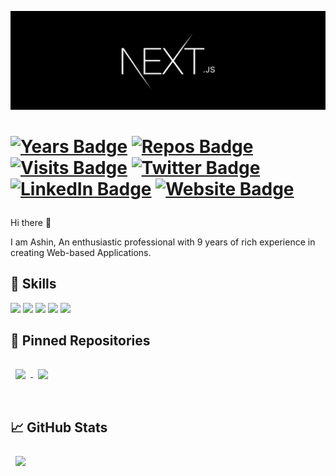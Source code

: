 [![ASHIN's GitHub Banner](./banner.webp)](https://github.com/ashinkuniyil)

[<h1 align="">![Years Badge](https://badges.pufler.dev/years/ashinkuniyil)](https://github.com/ashinkuniyil)
[![Repos Badge](https://badges.pufler.dev/repos/ashinkuniyil)](https://github.com/ashinkuniyil)
[![Visits Badge](https://badges.pufler.dev/visits/ashinkuniyil/ashinkuniyil)](https://github.com/ashinkuniyil)
[![Twitter Badge](https://img.shields.io/badge/Twitter-Profile-informational?style=flat&logo=twitter&logoColor=white&color=1CA2F1)](https://twitter.com/ashinkuniyil)
[![LinkedIn Badge](https://img.shields.io/badge/LinkedIn-Profile-informational?style=flat&logo=linkedin&logoColor=white&color=0D76A8)](https://www.linkedin.com/in/ashinkuniyil/)
[![Website Badge](https://img.shields.io/website?url=http%3A%2F%2Fashin.kuniyil.me)](http://ashin.kuniyil.me)
 </h1>
 
Hi there 👋

I am Ashin, An enthusiastic professional with 9 years of rich experience in creating Web-based Applications.

## 💼 Skills

![](https://img.shields.io/badge/React-informational?style=flat&logo=react&logoColor=white)
![](https://img.shields.io/badge/Angular-informational?style=flat&logo=angular&logoColor=white&color=red)
![](https://img.shields.io/badge/Nodejs-informational?style=flat&logo=Node.js&logoColor=white&color=green)
![](https://img.shields.io/badge/ExpressJs-informational?style=flat&logo=Express&logoColor=white&color=green)
![](https://img.shields.io/badge/MongoDB-informational?style=flat&logo=MongoDb&logoColor=white&color=green)

## 📌 Pinned Repositories

<a href="https://github.com/ashinkuniyil/findDoctor">
  <img align="center" style="margin:1rem 0.5rem" src="https://github-readme-stats.vercel.app/api/pin/?username=ashinkuniyil&repo=findDoctor&title_color=ffffff&text_color=c9cacc&icon_color=4AB197&bg_color=000000" />
</a>
<a href="https://github.com/ashinkuniyil/rss-feed-to-video-nodeJs">
  <img align="center" style="margin:1rem 0.5rem" src="https://github-readme-stats.vercel.app/api/pin/?username=ashinkuniyil&repo=rss-feed-to-video-nodeJs&title_color=ffffff&text_color=c9cacc&icon_color=4AB197&bg_color=000000" />
</a>

<br>
<br>

## &#x1f4c8; GitHub Stats

<a href="https://github.com/ashinkuniyil">
  <img align="center" style="margin:0.5rem" src="https://github-readme-stats.vercel.app/api/top-langs/?username=ashinkuniyil&hide=html,css&title_color=ffffff&text_color=c9cacc&icon_color=4AB197&bg_color=000000" />
</a>
<br>
<br>
